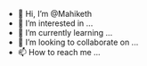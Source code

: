 - 👋 Hi, I’m @Mahiketh
- 👀 I’m interested in ...
- 🌱 I’m currently learning ...
- 💞️ I’m looking to collaborate on ...
- 📫 How to reach me ...

<!---
Mahiketh/Mahiketh is a ✨ special ✨ repository because its `README.md` (this file) appears on your GitHub profile.
You can click the Preview link to take a look at your changes.
--->
